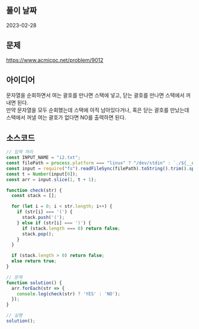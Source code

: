 ## 풀이 날짜
2023-02-28

## 문제
https://www.acmicpc.net/problem/9012

## 아이디어
문자열을 순회하면서 여는 괄호를 만나면 스택에 넣고, 닫는 괄호를 만나면 스택에서 꺼내면 된다.  
만약 문자열을 모두 순회했는데 스택에 아직 남아있다거나, 혹은 닫는 괄호를 만났는데 스택에서 꺼낼 여는 괄호가 없다면 NO를 출력하면 된다.

## 소스코드
```js
// 입력 처리
const INPUT_NAME = "i2.txt";
const filePath = process.platform === "linux" ? "/dev/stdin" : `./${__dirname.split('\\').pop()}/${INPUT_NAME}`;
const input = require("fs").readFileSync(filePath).toString().trim().split("\n").map(item => item.trim());
const t = Number(input[0]);
const arr = input.slice(1, t + 1);

function check(str) {
  const stack = [];

  for (let i = 0; i < str.length; i++) {
    if (str[i] === '(') {
      stack.push('(');
    } else if (str[i] === ')') {
      if (stack.length === 0) return false;
      stack.pop();
    }
  }

  if (stack.length > 0) return false;
  else return true;
}

// 문제
function solution() {
  arr.forEach(str => {
    console.log(check(str) ? 'YES' : 'NO');
  });
}

// 실행
solution();
```

